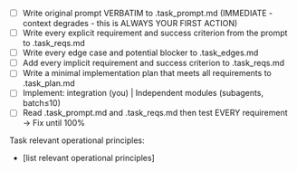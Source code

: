 - [ ] Write original prompt VERBATIM to .task_prompt.md (IMMEDIATE - context degrades - this is ALWAYS YOUR FIRST ACTION)
- [ ] Write every explicit requirement and success criterion from the prompt to .task_reqs.md
- [ ] Write every edge case and potential blocker to .task_edges.md
- [ ] Add every implicit requirement and success criterion to .task_reqs.md
- [ ] Write a minimal implementation plan that meets all requirements to .task_plan.md
- [ ] Implement: integration (you) | Independent modules (subagents, batch≤10)
- [ ] Read .task_prompt.md and .task_reqs.md then test EVERY requirement → Fix until 100%

Task relevant operational principles:
- [list relevant operational principles]

